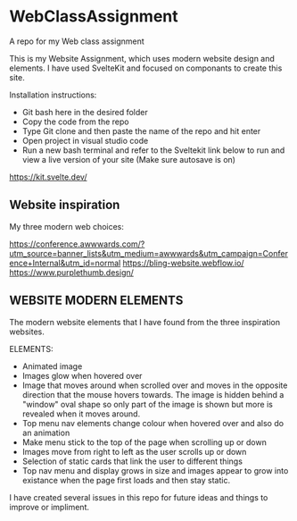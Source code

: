 # WebClassAssignment
A repo for my Web class assignment

This is my Website Assignment, which uses modern website design and elements. I have used SvelteKit and focused on componants to create this site.

Installation instructions:
- Git bash here in the desired folder
- Copy the code from the repo
- Type Git clone and then paste the name of the repo and hit enter
- Open project in visual studio code
- Run a new bash terminal and refer to the Sveltekit link below to run and view a live version of your site (Make sure autosave is on)

https://kit.svelte.dev/

## Website inspiration

My three modern web choices:

https://conference.awwwards.com/?utm_source=banner_lists&utm_medium=awwwards&utm_campaign=Conference+Internal&utm_id=normal
https://bling-website.webflow.io/
https://www.purplethumb.design/

## WEBSITE MODERN ELEMENTS 

The modern website elements that I have found from the three inspiration websites. 

ELEMENTS:
- Animated image 
- Images glow when hovered over
- Image that moves around when scrolled over and moves in the opposite direction that the mouse hovers towards. The image is hidden behind a "window" oval shape so only part of the image is shown but more is revealed when it moves around.
- Top menu nav elements change colour when hovered over and also do an animation 
- Make menu stick to the top of the page when scrolling up or down
- Images move from right to left as the user scrolls up or down
- Selection of static cards that link the user to different things
- Top nav menu and display grows in size and images appear to grow into existance when the page first loads and then stay static. 

I have created several issues in this repo for future ideas and things to improve or impliment.


